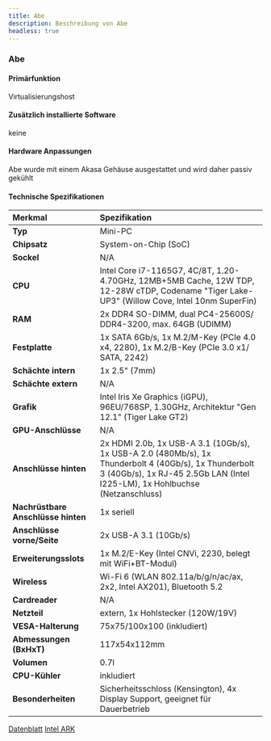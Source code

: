 ```yaml
---
title: Abe
description: Beschreibung von Abe
headless: true
---
```


### Abe

#### Primärfunktion

Virtualisierungshost

#### Zusätzlich installierte Software

keine

#### Hardware Anpassungen

Abe wurde mit einem Akasa Gehäuse ausgestattet und wird daher passiv gekühlt

#### Technische Spezifikationen

| Merkmal | Spezifikation |
| :--- | :--- |
| **Typ** | Mini-PC |
| **Chipsatz** | System-on-Chip (SoC) |
| **Sockel** | N/A |
| **CPU** | Intel Core i7-1165G7, 4C/8T, 1.20-4.70GHz, 12MB+5MB Cache, 12W TDP, 12-28W cTDP, Codename "Tiger Lake-UP3" (Willow Cove, Intel 10nm SuperFin) |
| **RAM** | 2x DDR4 SO-DIMM, dual PC4-25600S/​DDR4-3200, max. 64GB (UDIMM) |
| **Festplatte** | 1x SATA 6Gb/​s, 1x M.2/​M-Key (PCIe 4.0 x4, 2280), 1x M.2/​B-Key (PCIe 3.0 x1/​SATA, 2242) |
| **Schächte intern** | 1x 2.5" (7mm) |
| **Schächte extern** | N/A |
| **Grafik** | Intel Iris Xe Graphics (iGPU), 96EU/768SP, 1.30GHz, Architektur "Gen 12.1" (Tiger Lake GT2) |
| **GPU-Anschlüsse** | N/A |
| **Anschlüsse hinten** | 2x HDMI 2.0b, 1x USB-A 3.1 (10Gb/​s), 1x USB-A 2.0 (480Mb/​s), 1x Thunderbolt 4 (40Gb/​s), 1x Thunderbolt 3 (40Gb/​s), 1x RJ-45 2.5Gb LAN (Intel I225-LM), 1x Hohlbuchse (Netzanschluss) |
| **Nachrüstbare Anschlüsse hinten** | 1x seriell |
| **Anschlüsse vorne/Seite** | 2x USB-A 3.1 (10Gb/​s) |
| **Erweiterungsslots** | 1x M.2/​E-Key (Intel CNVi, 2230, belegt mit WiFi+BT-Modul) |
| **Wireless** | Wi-Fi 6 (WLAN 802.11a/​b/​g/​n/​ac/​ax, 2x2, Intel AX201), Bluetooth 5.2 |
| **Cardreader** | N/A |
| **Netzteil** | extern, 1x Hohlstecker (120W/​19V) |
| **VESA-Halterung** | 75x75/​100x100 (inkludiert) |
| **Abmessungen (BxHxT)** | 117x54x112mm |
| **Volumen** | 0.7l |
| **CPU-Kühler** | inkludiert |
| **Besonderheiten** | Sicherheitsschloss (Kensington), 4x Display Support, geeignet für Dauerbetrieb |

[Datenblatt](https://gzhls.at/blob/ldb/3/5/3/3/ff7d6d93f4ab6a04b2f2452625342425e2a2.pdf)
[Intel ARK](https://www.intel.com/content/www/us/en/products/sku/205605/intel-nuc-11-pro-kit-nuc11tnhi7.html)
